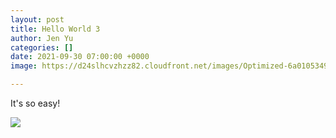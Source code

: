 ```yaml
---
layout: post
title: Hello World 3
author: Jen Yu
categories: []
date: 2021-09-30 07:00:00 +0000
image: https://d24slhcvzhzz82.cloudfront.net/images/Optimized-6a0105349b8251970b0240a4d6d170200b-2.jpg

---
```

It's so easy!

![](https://ug-admissions-caltech-blog-publish.s3.us-west-1.amazonaws.com/images/2019/12/6a0105349b8251970b0240a4a5167f200c-800wi.png)